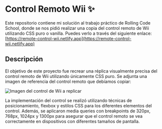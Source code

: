 # Control Remoto Wii ✨
Este repositorio contiene mi solución al trabajo práctico de Rolling Code School, donde se nos pidió realizar una copia del control remoto de Wii utilizando CSS puro o vanilla.
Puedes verlo a través del siguiente enlace: [https://remote-control-wii.netlify.app](https://remote-control-wii.netlify.app)

## Descripción
El objetivo de este proyecto fue recrear una réplica visualmente precisa del control remoto de Wii utilizando únicamente CSS puro. Se adjunta una imagen de referencia del control remoto que debíamos copiar: 

![Imagen del control de Wii a replicar](https://http2.mlstatic.com/D_NQ_NP_820197-MLA31114837805_062019-O.jpg)

La implementación del control se realizó utilizando técnicas de posicionamiento, flexbox y estilos CSS para los diferentes elementos del control. Además, se aplicaron media queries con breakpoints de 320px, 768px, 1024px y 1300px para asegurar que el control remoto se vea correctamente en dispositivos con diferentes tamaños de pantalla.
